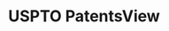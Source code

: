 ---
bigquery: https://console.cloud.google.com/bigquery?p=patents-public-data&d=patentsview&page=dataset
citation: Attribution should be given to PatentsView for use, distribution, or derivative
  works.
code: https://github.com/CSSIP-AIR/PatentsView-Code-Snippets/
contributors: USPTO
cost: None
description: 'PatentsView includes US patent data including raw data (summaries, applications,
  pregrant applications), disambugations of inventors and assignees, and inventor
  gender estimates.  Also foreign priority data, # of figures and sheets, and government
  interest statements.'
documentation: https://patentsview.org/query/builder-faqs
last_edit: Mon, 04 Apr 2022 19:02:57 GMT
location: https://patentsview.org/
maintained_by: USPTO
record_creation_timestamp: 12/2/2020 17:20:46
schema_fields: '[''sequence'', ''dependent'', ''doc_type'', ''text'', ''disamb_inventor_id_20190820'',
  ''id'', ''subsection_id'', ''name_first'', ''_102_date'', ''rule_47'', ''name'',
  ''disamb_assignee_id_20200331'', ''subcategory_id'', ''designation'', ''_371_date'',
  ''disamb_assignee_id_20200929'', ''country_transformed'', ''reldocno'', ''term_disclaimer'',
  ''term_grant'', ''contract_award_number'', ''disamb_inventor_id_20191008'', ''kind'',
  ''name_last'', ''disamb_inventor_id_20171003'', ''citation_id'', ''male_flag'',
  ''subclass'', ''male'', ''longitude'', ''patent_id'', ''subgroup_id'', ''classification_value'',
  ''ipc_class'', ''level_two'', ''category'', ''rawlocation_id'', ''application_id'',
  ''group'', ''classification_level'', ''date'', ''mainclass_id'', ''disamb_inventor_id_20171226'',
  ''disamb_inventor_id_20200630'', ''disclaimer_date'', ''level_three'', ''country'',
  ''disamb_inventor_id_20201229'', ''category_id'', ''subclass_id'', ''status'', ''county_fips'',
  ''location_id'', ''num_figures'', ''disamb_assignee_id_20190312'', ''disamb_inventor_id_20170307'',
  ''fname'', ''publication_number'', ''classification_status'', ''f371_date'', ''abstract'',
  ''level_one'', ''num'', ''city'', ''latin_name'', ''disamb_assignee_id_20191231'',
  ''filename'', ''rawinventor_id'', ''disamb_inventor_id_20200331'', ''term_extension'',
  ''section'', ''withdrawn'', ''assignee_id'', ''inventor_id'', ''exemplary'', ''section_id'',
  ''classification_data_source'', ''num_claims'', ''disamb_assignee_id_20191008'',
  ''rawassignee_id'', ''disamb_inventor_id_20200929'', ''organization'', ''main_group'',
  ''relkind'', ''lawyer_id'', ''subgroup'', ''applicant_type'', ''action_date'', ''field_title'',
  ''rel_id'', ''number'', ''symbol_position'', ''variety'', ''lname'', ''deceased'',
  ''disamb_inventor_id_20180528'', ''series_code'', ''organization_id'', ''lapse_of_patent'',
  ''num_sheets'', ''f102_date'', ''disamb_inventor_id_20190312'', ''sector_title'',
  ''disamb_assignee_id_20190820'', ''disamb_inventor_id_20181127'', ''disamb_inventor_id_20170808'',
  ''gi_statement'', ''field_id'', ''disamb_inventor_id_20191231'', ''disamb_assignee_id_20181127'',
  ''latlong'', ''county'', ''state'', ''type'', ''length'', ''ipc_version_indicator'',
  ''disamb_assignee_id_20200630'', ''role'', ''doctype'', ''group_id'', ''latitude'',
  ''title'', ''uuid'', ''attribution_status'', ''state_fips'']'
shortname: patentsview
tags:
- disambiguation
- United States
- gender
terms_of_use: Creative Commons Attribution 4.0 International License.
timeframe: 1963-1999
title: USPTO PatentsView
uuid: cf1780b1-e265-4e49-8d1d-83b9cfe0fd9a
---